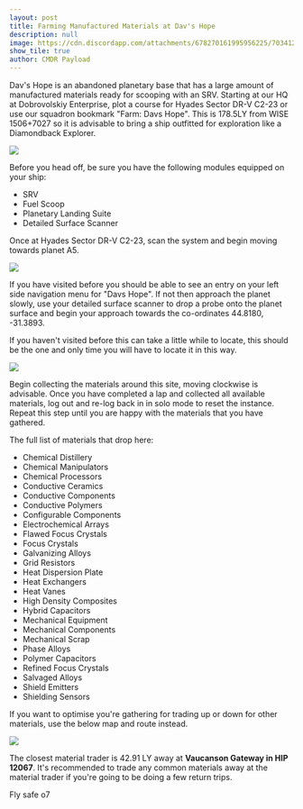 ```yaml
---
layout: post
title: Farming Manufactured Materials at Dav's Hope
description: null
image: https://cdn.discordapp.com/attachments/678270161995956225/703412573197828147/25-04-2020_02-09-27-m0pmysfu.png
show_tile: true
author: CMDR Payload
---
```


Dav's Hope is an abandoned planetary base that has a large amount of manufactured materials ready for scooping with an SRV. Starting at our HQ at Dobrovolskiy Enterprise, plot a course for Hyades Sector DR-V C2-23 or use our squadron bookmark "Farm: Davs Hope". This is 178.5LY from WISE 1506+7027 so it is advisable to bring a ship outfitted for exploration like a Diamondback Explorer.

![](https://cdn.discordapp.com/attachments/678270161995956225/701422420212449350/17-04-2020_10-10-05-qkmnolwi.png)

Before you head off, be sure you have the following modules equipped on your ship:
- SRV
- Fuel Scoop
- Planetary Landing Suite
- Detailed Surface Scanner

Once at Hyades Sector DR-V C2-23, scan the system and begin moving towards planet A5.

![](https://cdn.discordapp.com/attachments/678270161995956225/701422998040870973/17-04-2020_10-10-35-ytacfqkg.png)

If you have visited before you should be able to see an entry on your left side navigation menu for "Davs Hope". If not then approach the planet slowly, use your detailed surface scanner to drop a probe onto the planet surface and begin your approach towards the co-ordinates 44.8180, -31.3893.

If you haven't visited before this can take a little while to locate, this should be the one and only time you will have to locate it in this way.

![](https://cdn.discordapp.com/attachments/678270161995956225/703402698040410162/LhOQjrA.png)

Begin collecting the materials around this site, moving clockwise is advisable. Once you have completed a lap and collected all available materials, log out and re-log back in in solo mode to reset the instance. Repeat this step until you are happy with the materials that you have gathered.

The full list of materials that drop here:

- Chemical Distillery
- Chemical Manipulators
- Chemical Processors
- Conductive Ceramics
- Conductive Components
- Conductive Polymers
- Configurable Components
- Electrochemical Arrays
- Flawed Focus Crystals
- Focus Crystals
- Galvanizing Alloys
- Grid Resistors
- Heat Dispersion Plate
- Heat Exchangers
- Heat Vanes
- High Density Composites
- Hybrid Capacitors
- Mechanical Equipment
- Mechanical Components
- Mechanical Scrap
- Phase Alloys
- Polymer Capacitors
- Refined Focus Crystals
- Salvaged Alloys
- Shield Emitters
- Shielding Sensors

If you want to optimise you're gathering for trading up or down for other materials, use the below map and route instead.

![](https://cdn.discordapp.com/attachments/678270161995956225/703402888717926471/codAVuF.png)

The closest material trader is 42.91 LY away at **Vaucanson Gateway in HIP 12067**. It's recommended to trade any common materials away at the material trader if you're going to be doing a few return trips.

Fly safe o7
